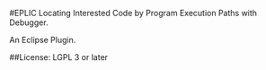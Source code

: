 #EPLIC 
Locating Interested Code by Program Execution Paths with Debugger.

An Eclipse Plugin.

##License:
	LGPL 3 or later
